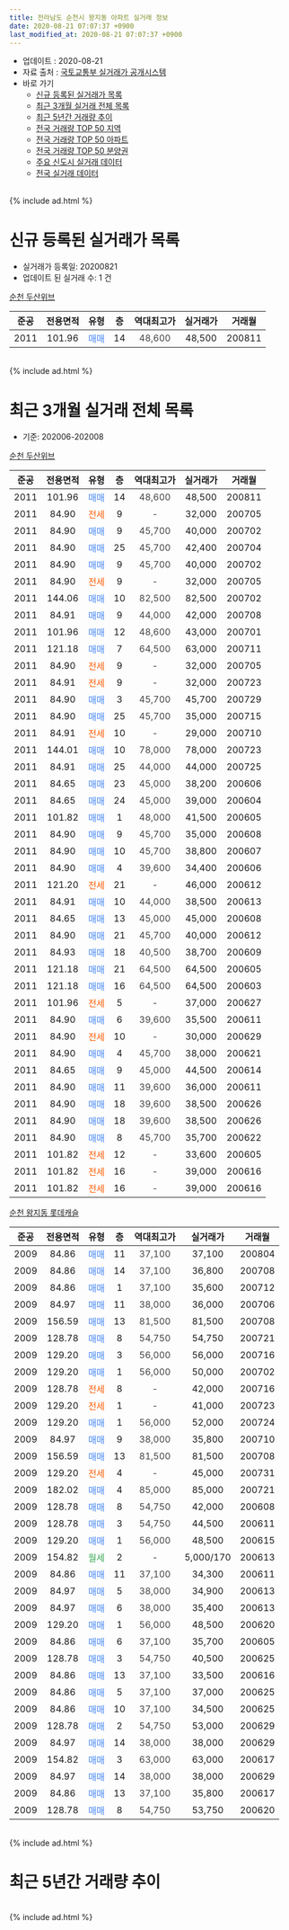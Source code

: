 ```yaml
---
title: 전라남도 순천시 왕지동 아파트 실거래 정보
date: 2020-08-21 07:07:37 +0900
last_modified_at: 2020-08-21 07:07:37 +0900
---
```


* 업데이트 : 2020-08-21
* 자료 출처 : [국토교통부 실거래가 공개시스템](http://rt.molit.go.kr)
* 바로 가기
    * [신규 등록된 실거래가 목록](#신규-등록된-실거래가-목록)
    * [최근 3개월 실거래 전체 목록](#최근-3개월-실거래-전체-목록)
    * [최근 5년간 거래량 추이](#최근-5년간-거래량-추이)
    * [전국 거래량 TOP 50 지역](https://inasie.github.io/apt-trade-info/최근-3개월-전국에서-가장-거래가-많이-발생한-지역)
    * [전국 거래량 TOP 50 아파트](https://inasie.github.io/apt-trade-info/최근-3개월-전국에서-가장-거래가-많이-발생한-아파트)
    * [전국 거래량 TOP 50 분양권](https://inasie.github.io/apt-trade-info/최근-3개월-전국에서-가장-거래가-많이-발생한-분양권)
    * [주요 신도시 실거래 데이터](https://inasie.github.io/apt-trade-info/주요-신도시)
    * [전국 실거래 데이터](https://inasie.github.io/apt-trade-info/전국)
<br>
{% include ad.html %}
<br>

# 신규 등록된 실거래가 목록
* 실거래가 등록일: 20200821
* 업데이트 된 실거래 수: 1 건


[순천 두산위브](https://search.naver.com/search.naver?query=%EC%A0%84%EB%9D%BC%EB%82%A8%EB%8F%84+%EC%88%9C%EC%B2%9C%EC%8B%9C+%EC%99%95%EC%A7%80%EB%8F%99+%EC%88%9C%EC%B2%9C+%EB%91%90%EC%82%B0%EC%9C%84%EB%B8%8C)

|준공|전용면적|유형|층|역대최고가|실거래가|거래월|
|:---:|:---:|:---:|:---:|:---:|:---:|:---:|
|2011|101.96|<span style="color:#4285f3">매매</span>|14|<span style="color:#444444">48,600</span>|48,500|200811|


<br>
{% include ad.html %}
<br>

# 최근 3개월 실거래 전체 목록
* 기준: 202006-202008


[순천 두산위브](https://search.naver.com/search.naver?query=%EC%A0%84%EB%9D%BC%EB%82%A8%EB%8F%84+%EC%88%9C%EC%B2%9C%EC%8B%9C+%EC%99%95%EC%A7%80%EB%8F%99+%EC%88%9C%EC%B2%9C+%EB%91%90%EC%82%B0%EC%9C%84%EB%B8%8C)

|준공|전용면적|유형|층|역대최고가|실거래가|거래월|
|:---:|:---:|:---:|:---:|:---:|:---:|:---:|
|2011|101.96|<span style="color:#4285f3">매매</span>|14|<span style="color:#444444">48,600</span>|48,500|200811|
|2011|84.90|<span style="color:#ff5a00">전세</span>|9|<span style="color:#444444">-</span>|32,000|200705|
|2011|84.90|<span style="color:#4285f3">매매</span>|9|<span style="color:#444444">45,700</span>|40,000|200702|
|2011|84.90|<span style="color:#4285f3">매매</span>|25|<span style="color:#444444">45,700</span>|42,400|200704|
|2011|84.90|<span style="color:#4285f3">매매</span>|9|<span style="color:#444444">45,700</span>|40,000|200702|
|2011|84.90|<span style="color:#ff5a00">전세</span>|9|<span style="color:#444444">-</span>|32,000|200705|
|2011|144.06|<span style="color:#4285f3">매매</span>|10|<span style="color:#444444">82,500</span>|82,500|200702|
|2011|84.91|<span style="color:#4285f3">매매</span>|9|<span style="color:#444444">44,000</span>|42,000|200708|
|2011|101.96|<span style="color:#4285f3">매매</span>|12|<span style="color:#444444">48,600</span>|43,000|200701|
|2011|121.18|<span style="color:#4285f3">매매</span>|7|<span style="color:#444444">64,500</span>|63,000|200711|
|2011|84.90|<span style="color:#ff5a00">전세</span>|9|<span style="color:#444444">-</span>|32,000|200705|
|2011|84.91|<span style="color:#ff5a00">전세</span>|9|<span style="color:#444444">-</span>|32,000|200723|
|2011|84.90|<span style="color:#4285f3">매매</span>|3|<span style="color:#444444">45,700</span>|45,700|200729|
|2011|84.90|<span style="color:#4285f3">매매</span>|25|<span style="color:#444444">45,700</span>|35,000|200715|
|2011|84.91|<span style="color:#ff5a00">전세</span>|10|<span style="color:#444444">-</span>|29,000|200710|
|2011|144.01|<span style="color:#4285f3">매매</span>|10|<span style="color:#444444">78,000</span>|78,000|200723|
|2011|84.91|<span style="color:#4285f3">매매</span>|25|<span style="color:#444444">44,000</span>|44,000|200725|
|2011|84.65|<span style="color:#4285f3">매매</span>|23|<span style="color:#444444">45,000</span>|38,200|200606|
|2011|84.65|<span style="color:#4285f3">매매</span>|24|<span style="color:#444444">45,000</span>|39,000|200604|
|2011|101.82|<span style="color:#4285f3">매매</span>|1|<span style="color:#444444">48,000</span>|41,500|200605|
|2011|84.90|<span style="color:#4285f3">매매</span>|9|<span style="color:#444444">45,700</span>|35,000|200608|
|2011|84.90|<span style="color:#4285f3">매매</span>|10|<span style="color:#444444">45,700</span>|38,800|200607|
|2011|84.90|<span style="color:#4285f3">매매</span>|4|<span style="color:#444444">39,600</span>|34,400|200606|
|2011|121.20|<span style="color:#ff5a00">전세</span>|21|<span style="color:#444444">-</span>|46,000|200612|
|2011|84.91|<span style="color:#4285f3">매매</span>|10|<span style="color:#444444">44,000</span>|38,500|200613|
|2011|84.65|<span style="color:#4285f3">매매</span>|13|<span style="color:#444444">45,000</span>|45,000|200608|
|2011|84.90|<span style="color:#4285f3">매매</span>|21|<span style="color:#444444">45,700</span>|40,000|200612|
|2011|84.93|<span style="color:#4285f3">매매</span>|18|<span style="color:#444444">40,500</span>|38,700|200609|
|2011|121.18|<span style="color:#4285f3">매매</span>|21|<span style="color:#444444">64,500</span>|64,500|200605|
|2011|121.18|<span style="color:#4285f3">매매</span>|16|<span style="color:#444444">64,500</span>|64,500|200603|
|2011|101.96|<span style="color:#ff5a00">전세</span>|5|<span style="color:#444444">-</span>|37,000|200627|
|2011|84.90|<span style="color:#4285f3">매매</span>|6|<span style="color:#444444">39,600</span>|35,500|200611|
|2011|84.90|<span style="color:#ff5a00">전세</span>|10|<span style="color:#444444">-</span>|30,000|200629|
|2011|84.90|<span style="color:#4285f3">매매</span>|4|<span style="color:#444444">45,700</span>|38,000|200621|
|2011|84.65|<span style="color:#4285f3">매매</span>|9|<span style="color:#444444">45,000</span>|44,500|200614|
|2011|84.90|<span style="color:#4285f3">매매</span>|11|<span style="color:#444444">39,600</span>|36,000|200611|
|2011|84.90|<span style="color:#4285f3">매매</span>|18|<span style="color:#444444">39,600</span>|38,500|200626|
|2011|84.90|<span style="color:#4285f3">매매</span>|18|<span style="color:#444444">39,600</span>|38,500|200626|
|2011|84.90|<span style="color:#4285f3">매매</span>|8|<span style="color:#444444">45,700</span>|35,700|200622|
|2011|101.82|<span style="color:#ff5a00">전세</span>|12|<span style="color:#444444">-</span>|33,600|200605|
|2011|101.82|<span style="color:#ff5a00">전세</span>|16|<span style="color:#444444">-</span>|39,000|200616|
|2011|101.82|<span style="color:#ff5a00">전세</span>|16|<span style="color:#444444">-</span>|39,000|200616|


<script async src="//pagead2.googlesyndication.com/pagead/js/adsbygoogle.js"></script>
<!-- 기본 -->
<ins class="adsbygoogle"
     style="display:block"
     data-ad-client="ca-pub-2446590836940007"
     data-ad-slot="1659523306"
     data-ad-format="auto"
     data-full-width-responsive="true"></ins>
<script>
(adsbygoogle = window.adsbygoogle || []).push({});
</script>


[순천 왕지동 롯데캐슬](https://search.naver.com/search.naver?query=%EC%A0%84%EB%9D%BC%EB%82%A8%EB%8F%84+%EC%88%9C%EC%B2%9C%EC%8B%9C+%EC%99%95%EC%A7%80%EB%8F%99+%EC%88%9C%EC%B2%9C+%EC%99%95%EC%A7%80%EB%8F%99+%EB%A1%AF%EB%8D%B0%EC%BA%90%EC%8A%AC)

|준공|전용면적|유형|층|역대최고가|실거래가|거래월|
|:---:|:---:|:---:|:---:|:---:|:---:|:---:|
|2009|84.86|<span style="color:#4285f3">매매</span>|11|<span style="color:#444444">37,100</span>|37,100|200804|
|2009|84.86|<span style="color:#4285f3">매매</span>|14|<span style="color:#444444">37,100</span>|36,800|200708|
|2009|84.86|<span style="color:#4285f3">매매</span>|1|<span style="color:#444444">37,100</span>|35,600|200712|
|2009|84.97|<span style="color:#4285f3">매매</span>|11|<span style="color:#444444">38,000</span>|36,000|200706|
|2009|156.59|<span style="color:#4285f3">매매</span>|13|<span style="color:#444444">81,500</span>|81,500|200708|
|2009|128.78|<span style="color:#4285f3">매매</span>|8|<span style="color:#444444">54,750</span>|54,750|200721|
|2009|129.20|<span style="color:#4285f3">매매</span>|3|<span style="color:#444444">56,000</span>|56,000|200716|
|2009|129.20|<span style="color:#4285f3">매매</span>|1|<span style="color:#444444">56,000</span>|50,000|200702|
|2009|128.78|<span style="color:#ff5a00">전세</span>|8|<span style="color:#444444">-</span>|42,000|200716|
|2009|129.20|<span style="color:#ff5a00">전세</span>|1|<span style="color:#444444">-</span>|41,000|200723|
|2009|129.20|<span style="color:#4285f3">매매</span>|1|<span style="color:#444444">56,000</span>|52,000|200724|
|2009|84.97|<span style="color:#4285f3">매매</span>|9|<span style="color:#444444">38,000</span>|35,800|200710|
|2009|156.59|<span style="color:#4285f3">매매</span>|13|<span style="color:#444444">81,500</span>|81,500|200708|
|2009|129.20|<span style="color:#ff5a00">전세</span>|4|<span style="color:#444444">-</span>|45,000|200731|
|2009|182.02|<span style="color:#4285f3">매매</span>|4|<span style="color:#444444">85,000</span>|85,000|200721|
|2009|128.78|<span style="color:#4285f3">매매</span>|8|<span style="color:#444444">54,750</span>|42,000|200608|
|2009|128.78|<span style="color:#4285f3">매매</span>|3|<span style="color:#444444">54,750</span>|44,500|200611|
|2009|129.20|<span style="color:#4285f3">매매</span>|1|<span style="color:#444444">56,000</span>|48,500|200615|
|2009|154.82|<span style="color:#34a853">월세</span>|2|<span style="color:#444444">-</span>|5,000/170|200613|
|2009|84.86|<span style="color:#4285f3">매매</span>|11|<span style="color:#444444">37,100</span>|34,300|200611|
|2009|84.97|<span style="color:#4285f3">매매</span>|5|<span style="color:#444444">38,000</span>|34,900|200613|
|2009|84.97|<span style="color:#4285f3">매매</span>|6|<span style="color:#444444">38,000</span>|35,400|200613|
|2009|129.20|<span style="color:#4285f3">매매</span>|1|<span style="color:#444444">56,000</span>|48,500|200620|
|2009|84.86|<span style="color:#4285f3">매매</span>|6|<span style="color:#444444">37,100</span>|35,700|200605|
|2009|128.78|<span style="color:#4285f3">매매</span>|3|<span style="color:#444444">54,750</span>|40,500|200625|
|2009|84.86|<span style="color:#4285f3">매매</span>|13|<span style="color:#444444">37,100</span>|33,500|200616|
|2009|84.86|<span style="color:#4285f3">매매</span>|5|<span style="color:#444444">37,100</span>|37,000|200625|
|2009|84.86|<span style="color:#4285f3">매매</span>|10|<span style="color:#444444">37,100</span>|34,500|200625|
|2009|128.78|<span style="color:#4285f3">매매</span>|2|<span style="color:#444444">54,750</span>|53,000|200629|
|2009|84.97|<span style="color:#4285f3">매매</span>|14|<span style="color:#444444">38,000</span>|38,000|200629|
|2009|154.82|<span style="color:#4285f3">매매</span>|3|<span style="color:#444444">63,000</span>|63,000|200617|
|2009|84.97|<span style="color:#4285f3">매매</span>|14|<span style="color:#444444">38,000</span>|38,000|200629|
|2009|84.86|<span style="color:#4285f3">매매</span>|13|<span style="color:#444444">37,100</span>|35,800|200617|
|2009|128.78|<span style="color:#4285f3">매매</span>|8|<span style="color:#444444">54,750</span>|53,750|200620|


<br>
{% include ad.html %}
<br>

# 최근 5년간 거래량 추이


<div style="width:100%;">
    <canvas id="deal_progress" height="200"></canvas>
</div>

<script>
new Chart(document.getElementById("deal_progress"), {
    type: 'line',
    data: {
        labels: ['201508','201509','201510','201511','201512','201601','201602','201603','201604','201605','201606','201607','201608','201609','201610','201611','201612','201701','201702','201703','201704','201705','201706','201707','201708','201709','201710','201711','201712','201801','201802','201803','201804','201805','201806','201807','201808','201809','201810','201811','201812','201901','201902','201903','201904','201905','201906','201907','201908','201909','201910','201911','201912','202001','202002','202003','202004','202005','202006','202007','202008'],
        datasets: [{
            label: '매매',
            pointRadius: 1,
            data: [25, 41, 36, 37, 33, 26, 22, 38, 36, 38, 33, 37, 40, 24, 35, 23, 20, 11, 21, 25, 17, 18, 18, 19, 20, 20, 20, 15, 17, 19, 19, 17, 15, 11, 10, 8, 18, 16, 17, 9, 18, 22, 8, 10, 9, 16, 10, 19, 19, 8, 8, 13, 31, 19, 41, 21, 14, 31, 37, 22, 2],
            borderColor: "rgba(255, 201, 14, 1)",
            backgroundColor: "rgba(255, 201, 14, 0.5)",
            fill: false,
            lineTension: 0
        },{
            label: '전월세',
            pointRadius: 1,
            data: [2, 4, 5, 2, 6, 5, 4, 6, 4, 3, 7, 4, 5, 6, 6, 5, 6, 6, 8, 8, 2, 7, 3, 5, 3, 9, 7, 8, 5, 7, 8, 12, 5, 7, 3, 6, 6, 9, 4, 7, 7, 8, 9, 7, 7, 5, 2, 8, 7, 5, 3, 1, 11, 7, 11, 2, 8, 8, 7, 8, 0],
            borderColor: "rgba(0, 141, 185, 1)",
            backgroundColor: "rgba(0, 141, 185, 0.5)",
            fill: false,
            lineTension: 0
        }
        ]
    },
    options: {
        responsive: true,
        title: {
            display: false
        },
        tooltips: {
            mode: 'index',
            intersect: false
        },
        hover: {
            mode: 'nearest',
            intersect: true
        },
        scales: {
            xAxes: [{
                display: true,
                scaleLabel: {
                    display: true,
                    labelString: '년/월'
                }
            }],
            yAxes: [{
                display: true,
                ticks: {
                    suggestedMin: 0,
                },
                scaleLabel: {
                    display: true,
                    labelString: '실거래 수'
                }
            }]
        }
    }
});

</script>


<br>
{% include ad.html %}
<br>

